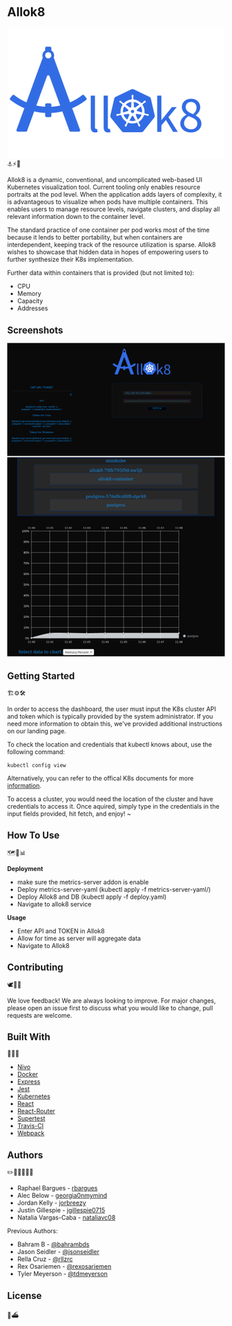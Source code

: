 # Allok8
![image](https://raw.githubusercontent.com/rbargues/kubernetes-practice/master/allok8.png)
⚓️⚡️🔦

Allok8 is a dynamic, conventional, and uncomplicated web-based UI Kubernetes visualization tool. Current tooling only enables resource portraits at the pod level. When the application adds layers of complexity, it is advantageous to visualize when pods have multiple containers. This enables users to manage resource levels, navigate clusters, and display all relevant information down to the container level.

The standard practice of one container per pod works most of the time because it lends to better portability, but when containers are interdependent, keeping track of the resource utilization is sparse. Allok8 wishes to showcase that hidden data in hopes of empowering users to further synthesize their K8s implementation.

Further data within containers that is provided (but not limited to):

- CPU
- Memory
- Capacity
- Addresses

## Screenshots
![image](https://raw.githubusercontent.com/rbargues/kubernetes-practice/master/Login.png)
![image](https://raw.githubusercontent.com/rbargues/kubernetes-practice/master/Demo.png)
## Getting Started

🏗⚙️🛠

In order to access the dashboard, the user must input the K8s cluster API and token which is typically provided by the system administrator. If you need more information to obtain this, we've provided additional instructions on our landing page.

To check the location and credentials that kubectl knows about, use the following command:

```
kubectl config view
```

Alternatively, you can refer to the offical K8s documents for more [information](https://kubernetes.io/docs/tasks/administer-cluster/access-cluster-api/).

To access a cluster, you would need the location of the cluster and have credentials to access it. Once aquired, simply type in the credentials in the input fields provided, hit fetch, and enjoy! ~

## How To Use

🗺📙📊

**Deployment**

- make sure the metrics-server addon is enable
- Deploy metrics-server-yaml (kubectl apply -f metrics-server-yaml/)
- Deploy Allok8 and DB (kubectl apply -f deploy.yaml)
- Navigate to allok8 service
  
**Usage**
- Enter API and TOKEN in Allok8
- Allow for time as server will aggregate data
- Navigate to Allok8

## Contributing

🕊💫👋

We love feedback! We are always looking to improve. For major changes, please open an issue first to discuss what you would like to change, pull requests are welcome.

## Built With

🧰🚢🐳

- [Nivo](https://github.com/plouc/nivo)
- [Docker](https://github.com/docker/cli)
- [Express](https://github.com/expressjs/express)
- [Jest](https://github.com/facebook/jest)
- [Kubernetes](https://github.com/kubernetes/kubernetes)
- [React](https://github.com/facebook/react)
- [React-Router](https://github.com/ReactTraining/react-router)
- [Supertest](https://github.com/visionmedia/supertest)
- [Travis-CI](https://github.com/travis-ci/travis-ci)
- [Webpack](https://github.com/webpack/webpack)

## Authors

✏️👩‍💻👨‍💻📓

- Raphael Bargues - [rbargues](https://github.com/rbargues)
- Alec Below - [georgia0nmymind](https://github.com/georgia0nmymind)
- Jordan Kelly - [jorbreezy](https://github.com/jorbreezy)
- Justin Gillespie - [jgillespie0715](https://github.com/jgillespie0715)
- Natalia Vargas-Caba - [nataliavc08](https://github.com/nataliavc08)

Previous Authors:

- Bahram B - [@bahrambds](https://github.com/bbagher)
- Jason Seidler - [@jsonseidler](https://github.com/jsonseidler)
- Rella Cruz - [@rllzrc](https://github.com/rllzrc)
- Rex Osariemen - [@rexosariemen](https://github.com/rexosariemen)
- Tyler Meyerson - [@tdmeyerson](https://github.com/Tdmeyerson)

## License

🔖⛴

